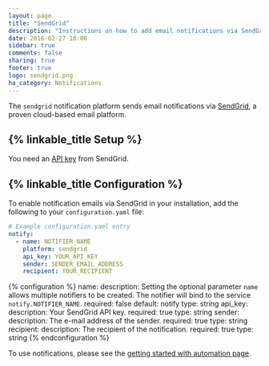 ```yaml
---
layout: page
title: "SendGrid"
description: "Instructions on how to add email notifications via SendGrid to Home Assistant."
date: 2016-02-27 18:00
sidebar: true
comments: false
sharing: true
footer: true
logo: sendgrid.png
ha_category: Notifications
---
```


The `sendgrid` notification platform sends email notifications via [SendGrid](https://sendgrid.com/), a proven cloud-based email platform.

## {% linkable_title Setup %}

You need an [API key](https://app.sendgrid.com/settings/api_keys) from SendGrid.

## {% linkable_title Configuration %}

To enable notification emails via SendGrid in your installation, add the following to your `configuration.yaml` file:

```yaml
# Example configuration.yaml entry
notify:
  - name: NOTIFIER_NAME
    platform: sendgrid
    api_key: YOUR_API_KEY
    sender: SENDER_EMAIL_ADDRESS
    recipient: YOUR_RECIPIENT
```

{% configuration %}
name:
  description: Setting the optional parameter `name` allows multiple notifiers to be created. The notifier will bind to the service `notify.NOTIFIER_NAME`.
  required: false
  default: notify
  type: string
api_key:
  description: Your SendGrid API key.
  required: true
  type: string
sender:
  description: The e-mail address of the sender.
  required: true
  type: string
recipient:
  description: The recipient of the notification.
  required: true
  type: string
{% endconfiguration %}

To use notifications, please see the [getting started with automation page](/getting-started/automation/).
